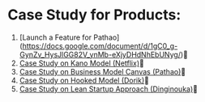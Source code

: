# Case Study for Products:

1. [Launch a Feature for Pathao] (https://docs.google.com/document/d/1gC0_g-GynZv_HysJlGG82V_ynMb-eXjyDHdNhEbUNyg/)🔗
2. [Case Study on Kano Model (Netflix)](https://docs.google.com/presentation/d/1RmgNd0GVzNK6VYgsqf6RAn5M7n2S8zgtr6t7huOOq8w/)🔗
3. [Case Study on Business Model Canvas (Pathao)](https://docs.google.com/document/d/1MKuIuYbfksw687uezLxCUH3L_KXRNWl8pv_dRUt6U8U/)🔗
4. [Case Study on Hooked Model (Dorik)](https://docs.google.com/document/d/1jKLIgTe9a2wUavASKAVXZHfDkRIRAi7DoZkeTb7AO8A/)🔗
5. [Case Study on Lean Startup Approach (Dinginouka)](https://docs.google.com/document/d/1w32sppUA1AGyrbvQ6oiLxA_8l1DR1qeZ6X3-H389WIY/)🔗
